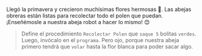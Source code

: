 <gs-attire attire-url="https://raw.githubusercontent.com/MumukiProject/mumuki-guia-gobstones-repeticion-simple-kids/master/assets/attires/config.json"> </gs-attire> <gs-toolbox toolbox-url="https://raw.githubusercontent.com/MumukiProject/mumuki-guia-gobstones-repeticion-simple-kids/master/assets/toolbox_1553708780521.xml"></gs-toolbox>

Llegó la primavera y crecieron muchísimas flores hermosas :bouquet:. Las abejas obreras están listas para recolectar todo el polen que puedan. ¡Enseñémosle a nuestra abeja robot a hacer lo mismo! :blush:

> Define el procedimiento `Recolectar Polen` que `saque 5` bolitas `verdes`. Luego, invócalo en el `programa`. Pero ojo, porque nuestra abeja primero tendrá que `volar` hasta la flor blanca para poder sacar algo.
